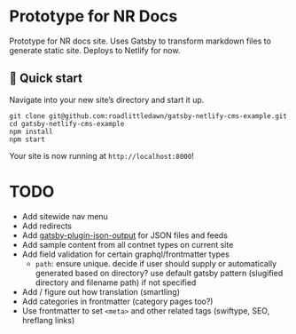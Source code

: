 # Prototype for NR Docs
Prototype for NR docs site. Uses Gatsby to transform markdown files to generate static site. Deploys to Netlify for now.

## 🚀 Quick start

Navigate into your new site’s directory and start it up.

```shell
git clone git@github.com:roadlittledawn/gatsby-netlify-cms-example.git
cd gatsby-netlify-cms-example
npm install
npm start
```

Your site is now running at `http://localhost:8000`!

# TODO
* Add sitewide nav menu
* Add redirects
* Add [gatsby-plugin-json-output](https://www.gatsbyjs.org/packages/gatsby-plugin-json-output/) for JSON files and feeds
* Add sample content from all contnet types on current site
* Add field validation for certain graphql/frontmatter types
  * `path`: ensure unique. decide if user should supply or automatically generated based on directory? use default gatsby pattern (slugified directory and filename path) if not specified
* Add / figure out how translation (smartling)
* Add categories in frontmatter (category pages too?)
* Use frontmatter to set `<meta>` and other related tags (swiftype, SEO, hreflang links)